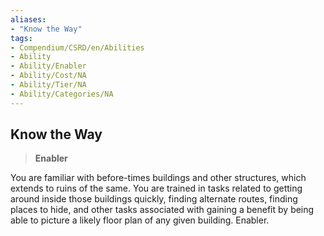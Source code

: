 ```yaml
---
aliases:
- "Know the Way"
tags:
- Compendium/CSRD/en/Abilities
- Ability
- Ability/Enabler
- Ability/Cost/NA
- Ability/Tier/NA
- Ability/Categories/NA
---
```


  
## Know the Way  
>**Enabler**
  
You are familiar with before-times buildings and other structures, which extends to ruins of the same. You are trained in tasks related to getting around inside those buildings quickly, finding alternate routes, finding places to hide, and other tasks associated with gaining a benefit by being able to picture a likely floor plan of any given building. Enabler.